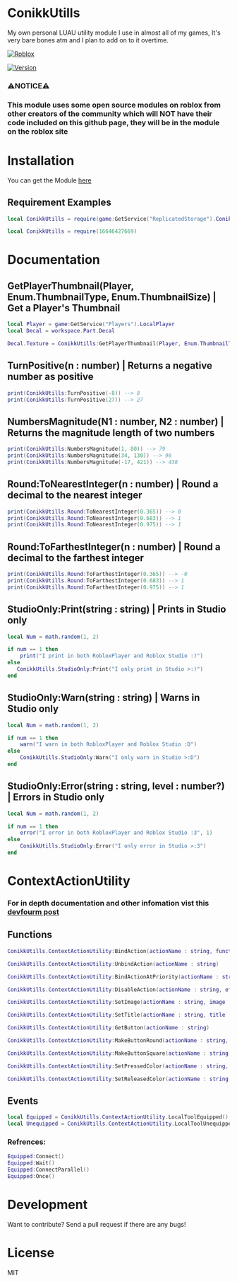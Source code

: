 # ConikkUtills
My own personal LUAU utility module I use in almost all of my games, It's very bare bones atm and I plan to add on to it overtime.

[![Roblox](https://conikku.neocities.org/github%20assets/POWERED%20by%20roblox.png)](https://www.roblox.com)

[![Version](https://conikku.neocities.org/github%20assets/ver%20ConikkUtills.svg)](https://conikku.lao.ooo/)

### ⚠️**NOTICE**⚠️
### This module uses some open source modules on roblox from other creators of the community which will **NOT** have their code included on this github page, they will be in the module on the roblox site


# Installation
 You can get the Module [here](https://www.roblox.com/library/16646427669/)

## Requirement Examples

```lua
local ConikkUtills = require(game:GetService("ReplicatedStorage").ConikkUtills)
```

```lua
local ConikkUtills = require(16646427669)
```

# Documentation
## GetPlayerThumbnail(Player, Enum.ThumbnailType, Enum.ThumbnailSize) | Get a Player's Thumbnail

```lua
local Player = game:GetService("Players").LocalPlayer
local Decal = workspace.Part.Decal

Decal.Texture = ConikkUtills:GetPlayerThumbnail(Player, Enum.ThumbnailType.HeadShot, Enum.ThumbnailSize.Size420x420)
```

## TurnPositive(n : number) | Returns a negative number as positive

```lua
print(ConikkUtills:TurnPositive(-8)) --> 8
print(ConikkUtills:TurnPositive(27)) --> 27
```

## NumbersMagnitude(N1 : number, N2 : number) | Returns the magnitude length of two numbers

```lua
print(ConikkUtills:NumbersMagnitude(1, 80)) --> 79
print(ConikkUtills:NumbersMagnitude(34, 130)) --> 96
print(ConikkUtills:NumbersMagnitude(-17, 421)) --> 438
```

## Round:ToNearestInteger(n : number) | Round a decimal to the nearest integer

```lua
print(ConikkUtills.Round:ToNearestInteger(0.365)) --> 0
print(ConikkUtills.Round:ToNearestInteger(0.683)) --> 1
print(ConikkUtills.Round:ToNearestInteger(0.975)) --> 1
```

## Round:ToFarthestInteger(n : number) | Round a decimal to the farthest integer

```lua
print(ConikkUtills.Round:ToFarthestInteger(0.365)) --> -0
print(ConikkUtills.Round:ToFarthestInteger(0.683)) --> 1
print(ConikkUtills.Round:ToFarthestInteger(0.975)) --> 1
```

## StudioOnly:Print(string : string) | Prints in Studio only

```lua
local Num = math.random(1, 2)

if num == 1 then
    print("I print in both RobloxPlayer and Roblox Studio :)")
else
   ConikkUtills.StudioOnly:Print("I only print in Studio >:)")
end
```

## StudioOnly:Warn(string : string) | Warns in Studio only

```lua
local Num = math.random(1, 2)

if num == 1 then
    warn("I warn in both RobloxPlayer and Roblox Studio :D")
else
    ConikkUtills.StudioOnly:Warn("I only warn in Studio >:D")
end
```

## StudioOnly:Error(string : string, level : number?) | Errors in Studio only

```lua
local Num = math.random(1, 2)

if num == 1 then
    error("I error in both RobloxPlayer and Roblox Studio :3", 1)
else
    ConikkUtills.StudioOnly:Error("I only error in Studio >:3")
end
```

# ContextActionUtility
### For in depth documentation and other infomation vist this [devfourm post](https://devforum.roblox.com/t/easy-mobile-buttons-contextactionutility/804219)

## Functions
```lua
ConikkUtills.ContextActionUtility:BindAction(actionName : string, functionToBind : any , createTouchButton : boolean, ...)

ConikkUtills.ContextActionUtility:UnbindAction(actionName : string)

ConikkUtills.ContextActionUtility:BindActionAtPriority(actionName : string, functionToBind : any , createTouchButton : boolean, priorityLevel : any, ...)

ConikkUtills.ContextActionUtility:DisableAction(actionName : string, effectList)

ConikkUtills.ContextActionUtility:SetImage(actionName : string, image : string)

ConikkUtills.ContextActionUtility:SetTitle(actionName : string, title : string)

ConikkUtills.ContextActionUtility:GetButton(actionName : string)

ConikkUtills.ContextActionUtility:MakeButtonRound(actionName : string, amount : number)

ConikkUtills.ContextActionUtility:MakeButtonSquare(actionName : string)

ConikkUtills.ContextActionUtility:SetPressedColor(actionName : string, color : Color3)

ConikkUtills.ContextActionUtility:SetReleasedColor(actionName : string, color : Color3)
```

## Events
```lua
local Equipped = ConikkUtills.ContextActionUtility.LocalToolEquipped()
local Unequipped = ConikkUtills.ContextActionUtility.LocalToolUnequipped()
```

### Refrences:
```lua
Equipped:Connect()
Equipped:Wait()
Equipped:ConnectParallel()
Equipped:Once()
```
#
# Development
Want to contribute? Send a pull request if there are any bugs!

# License
MIT
